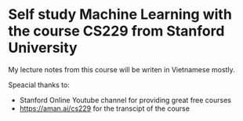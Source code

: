 # Self study Machine Learning with the course CS229 from Stanford University

My lecture notes from this course will be writen in Vietnamese mostly.

Speacial thanks to: 
- Stanford Online Youtube channel for providing great free courses
- https://aman.ai/cs229 for the transcipt of the course
